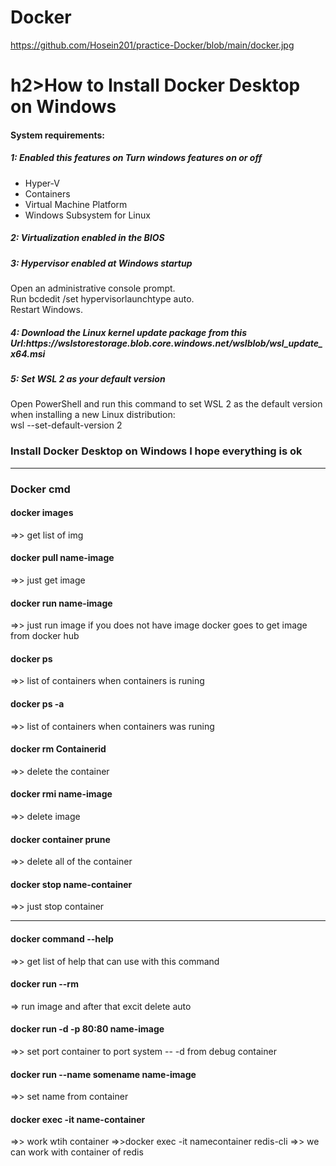 # <h1>Docker</h1>
https://github.com/Hosein201/practice-Docker/blob/main/docker.jpg
# h2>How to Install Docker Desktop on Windows</h2>
<h4>System requirements:</h4>
<h5>1: Enabled this features on Turn windows features on or off </h5>
<ul>
  <li>Hyper-V</li>
  <li>Containers</li>
  <li>Virtual Machine Platform</li>
  <li>Windows Subsystem for Linux</li>
</ul>

<h5>2: Virtualization enabled in the BIOS </h5>
<h5>3: Hypervisor enabled at Windows startup </h5>
<span> Open an administrative console prompt.<br>Run bcdedit /set hypervisorlaunchtype auto.<br>Restart Windows.
<h5>4: Download the Linux kernel update package from this Url:https://wslstorestorage.blob.core.windows.net/wslblob/wsl_update_x64.msi</h5>
<h5>5: Set WSL 2 as your default version </h5>
<span>Open PowerShell and run this command to set WSL 2 as the default version when installing a new Linux distribution:<br>
wsl --set-default-version 2<span>
<h3>Install Docker Desktop on Windows I hope everything is ok</h3>
<hr/>
<h3>Docker cmd</h3>
<h4>docker images </h4> =>> get list of img
<h4>docker pull name-image </h4> =>> just get image 
<h4>docker run name-image </h4> =>> just run image if you does not have image docker goes to get image from docker hub
<h4>docker ps </h4> =>> list of containers when containers is runing
<h4>docker ps -a </h4> =>> list of containers when containers was runing
<h4>docker rm Containerid </h4> =>> delete the container
<h4>docker rmi name-image </h4> =>> delete image
<h4>docker container prune </h4> =>> delete all of the container
<h4>docker stop name-container </h4> =>> just stop container
<hr/>
<h4>docker command --help </h4> =>> get list of help that can use with this command
<h4>docker run --rm </h4> => run image and after that excit delete auto
<h4>docker run -d -p 80:80 name-image </h4> =>> set port container to port system -- -d from debug container
<h4>docker run  --name somename name-image </h4> =>> set name from container
<h4>docker exec -it name-container </h4> =>> work wtih container =>>docker exec -it namecontainer redis-cli =>> we can work with container of redis
